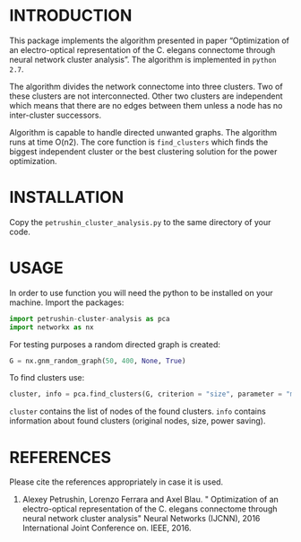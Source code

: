 INTRODUCTION
============

This package implements the algorithm presented in paper “Optimization of an electro-optical representation of the C. elegans connectome through neural network cluster analysis”.  The algorithm is implemented in `python 2.7`. 

The algorithm divides the network connectome into three clusters. Two of these clusters are not interconnected. Other two clusters are independent which means that there are no edges between them unless a node has no inter-cluster successors. 

Algorithm is capable to handle directed unwanted graphs. The algorithm runs at time O(n2). The core function is `find_clusters` which finds the biggest independent cluster or the best clustering solution for the power optimization. 

INSTALLATION
============

Copy the `petrushin_cluster_analysis.py` to the same directory of your code.

USAGE
=====

In order to use function you will need the python to be installed on your machine. 
Import the packages:
```python
import petrushin-cluster-analysis as pca
import networkx as nx
```
For testing purposes a random directed graph is created:
```python
G = nx.gnm_random_graph(50, 400, None, True)
```
To find clusters use:
```python
cluster, info = pca.find_clusters(G, criterion = "size", parameter = "max", exclude_inter = False)
```
`cluster` contains the list of nodes of the found clusters. `info` contains information about found clusters (original nodes, size, power saving). 

REFERENCES
==========

Please cite the references appropriately in case it is used.

1.	Alexey Petrushin, Lorenzo Ferrara and Axel Blau. " Optimization of an electro-optical representation of the C. elegans connectome    through neural network cluster analysis" Neural Networks (IJCNN), 2016 International Joint Conference on. IEEE, 2016. 


